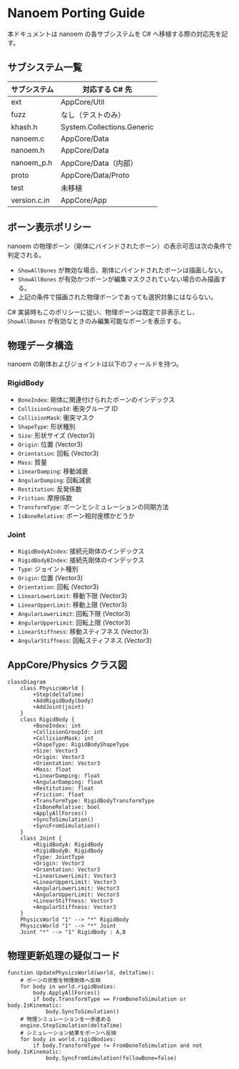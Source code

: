 # Nanoem Porting Guide

本ドキュメントは nanoem の各サブシステムを C# へ移植する際の対応先を記す。

## サブシステム一覧

| サブシステム | 対応する C# 先 |
|--------------|----------------|
| ext | AppCore/Util |
| fuzz | なし（テストのみ） |
| khash.h | System.Collections.Generic |
| nanoem.c | AppCore/Data |
| nanoem.h | AppCore/Data |
| nanoem_p.h | AppCore/Data（内部） |
| proto | AppCore/Data/Proto |
| test | 未移植 |
| version.c.in | AppCore/App |

## ボーン表示ポリシー

nanoem の物理ボーン（剛体にバインドされたボーン）の表示可否は次の条件で判定される。

- `ShowAllBones` が無効な場合、剛体にバインドされたボーンは描画しない。
- `ShowAllBones` が有効かつボーンが編集マスクされていない場合のみ描画する。
- 上記の条件で描画された物理ボーンであっても選択対象にはならない。

C# 実装時もこのポリシーに従い、物理ボーンは既定で非表示とし、`ShowAllBones` が有効なときのみ編集可能なボーンを表示する。


## 物理データ構造

nanoem の剛体およびジョイントは以下のフィールドを持つ。

### RigidBody

- `BoneIndex`: 剛体に関連付けられたボーンのインデックス
- `CollisionGroupId`: 衝突グループ ID
- `CollisionMask`: 衝突マスク
- `ShapeType`: 形状種別
- `Size`: 形状サイズ (Vector3)
- `Origin`: 位置 (Vector3)
- `Orientation`: 回転 (Vector3)
- `Mass`: 質量
- `LinearDamping`: 移動減衰
- `AngularDamping`: 回転減衰
- `Restitution`: 反発係数
- `Friction`: 摩擦係数
- `TransformType`: ボーンとシミュレーションの同期方法
- `IsBoneRelative`: ボーン相対座標かどうか

### Joint

- `RigidBodyAIndex`: 接続元剛体のインデックス
- `RigidBodyBIndex`: 接続先剛体のインデックス
- `Type`: ジョイント種別
- `Origin`: 位置 (Vector3)
- `Orientation`: 回転 (Vector3)
- `LinearLowerLimit`: 移動下限 (Vector3)
- `LinearUpperLimit`: 移動上限 (Vector3)
- `AngularLowerLimit`: 回転下限 (Vector3)
- `AngularUpperLimit`: 回転上限 (Vector3)
- `LinearStiffness`: 移動スティフネス (Vector3)
- `AngularStiffness`: 回転スティフネス (Vector3)

## AppCore/Physics クラス図

```mermaid
classDiagram
    class PhysicsWorld {
        +Step(deltaTime)
        +AddRigidBody(body)
        +AddJoint(joint)
    }
    class RigidBody {
        +BoneIndex: int
        +CollisionGroupId: int
        +CollisionMask: int
        +ShapeType: RigidBodyShapeType
        +Size: Vector3
        +Origin: Vector3
        +Orientation: Vector3
        +Mass: float
        +LinearDamping: float
        +AngularDamping: float
        +Restitution: float
        +Friction: float
        +TransformType: RigidBodyTransformType
        +IsBoneRelative: bool
        +ApplyAllForces()
        +SyncToSimulation()
        +SyncFromSimulation()
    }
    class Joint {
        +RigidBodyA: RigidBody
        +RigidBodyB: RigidBody
        +Type: JointType
        +Origin: Vector3
        +Orientation: Vector3
        +LinearLowerLimit: Vector3
        +LinearUpperLimit: Vector3
        +AngularLowerLimit: Vector3
        +AngularUpperLimit: Vector3
        +LinearStiffness: Vector3
        +AngularStiffness: Vector3
    }
    PhysicsWorld "1" --> "*" RigidBody
    PhysicsWorld "1" --> "*" Joint
    Joint "*" --> "1" RigidBody : A,B
```

## 物理更新処理の疑似コード

```pseudo
function UpdatePhysicsWorld(world, deltaTime):
    # ボーンの状態を物理剛体へ反映
    for body in world.rigidBodies:
        body.ApplyAllForces()
        if body.TransformType == FromBoneToSimulation or body.IsKinematic:
            body.SyncToSimulation()
    # 物理シミュレーションを一歩進める
    engine.StepSimulation(deltaTime)
    # シミュレーション結果をボーンへ反映
    for body in world.rigidBodies:
        if body.TransformType != FromBoneToSimulation and not body.IsKinematic:
            body.SyncFromSimulation(followBone=false)
```

